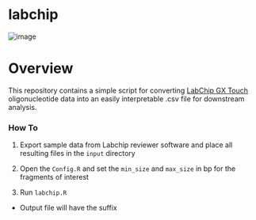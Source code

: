 # labchip
![image](http://resources.perkinelmer.com/lab-solutions/resources/images_for_resize/LabChip_GX_GXII_Touch_Product.jpg)

# Overview

This repository contains a simple script for converting [LabChip GX Touch](https://www.perkinelmer.com/uk/product/labchip-gx-touch-24-cls138162) oligonucleotide data into an easily interpretable .csv file for downstream analysis.

### How To

1) Export sample data from Labchip reviewer software and place all resulting files in the `input` directory

2) Open the `Config.R` and set the `min_size` and `max_size` in bp for the fragments of interest

3) Run `labchip.R` 
  - Output file will have the suffix 
